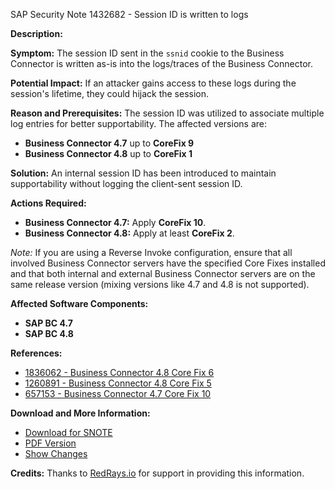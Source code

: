 SAP Security Note 1432682 - Session ID is written to logs

**Description:**

**Symptom:**
The session ID sent in the `ssnid` cookie to the Business Connector is written as-is into the logs/traces of the Business Connector.

**Potential Impact:**
If an attacker gains access to these logs during the session's lifetime, they could hijack the session.

**Reason and Prerequisites:**
The session ID was utilized to associate multiple log entries for better supportability. The affected versions are:
- **Business Connector 4.7** up to **CoreFix 9**
- **Business Connector 4.8** up to **CoreFix 1**

**Solution:**
An internal session ID has been introduced to maintain supportability without logging the client-sent session ID.

**Actions Required:**
- **Business Connector 4.7:** Apply **CoreFix 10**.
- **Business Connector 4.8:** Apply at least **CoreFix 2**.

*Note:* If you are using a Reverse Invoke configuration, ensure that all involved Business Connector servers have the specified Core Fixes installed and that both internal and external Business Connector servers are on the same release version (mixing versions like 4.7 and 4.8 is not supported).

**Affected Software Components:**
- **SAP BC 4.7**
- **SAP BC 4.8**

**References:**
- [1836062 - Business Connector 4.8 Core Fix 6](https://me.sap.com/notes/1836062)
- [1260891 - Business Connector 4.8 Core Fix 5](https://me.sap.com/notes/1260891)
- [657153 - Business Connector 4.7 Core Fix 10](https://me.sap.com/notes/657153)

**Download and More Information:**
- [Download for SNOTE](https://notesdownloads.sap.com/note/0040000016965892017)
- [PDF Version](https://userapps.support.sap.com/sap/support/sfm/notes/print/0001432682?language=en-US&token=72049F901530B2EA36D846A6FDF3DB8E)
- [Show Changes](https://me.sap.com/notesLatestChanges/0001432682/E/diff)

**Credits:** Thanks to [RedRays.io](https://redrays.io) for support in providing this information.